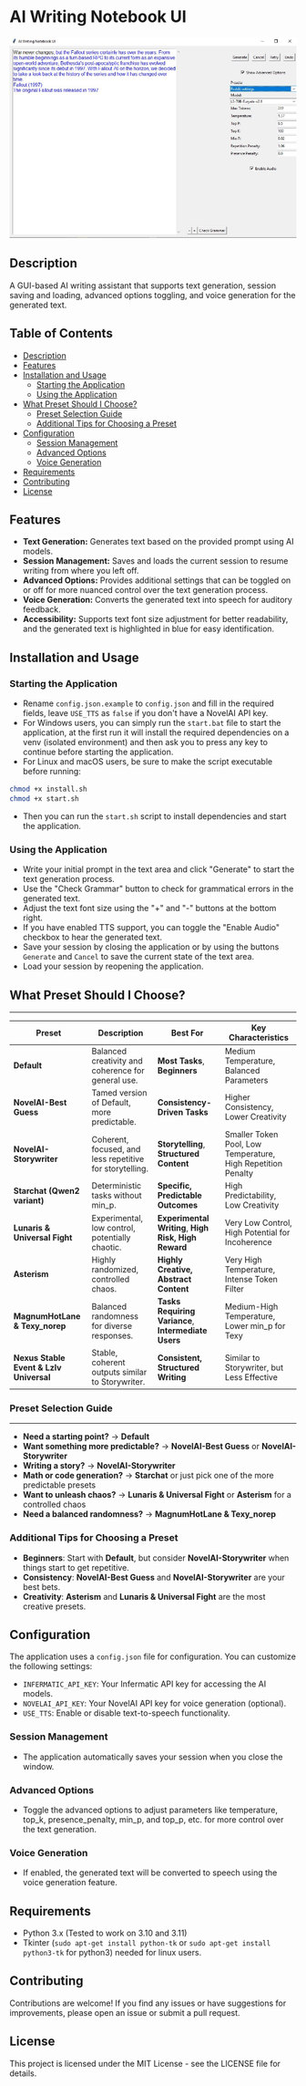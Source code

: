 # AI Writing Notebook UI

![AI Writing Notebook UI Screenshot](images/UI.JPG)

## Description
A GUI-based AI writing assistant that supports text generation, session saving and loading, advanced options toggling, and voice generation for the generated text.

## Table of Contents
- [Description](#description)
- [Features](#features)
- [Installation and Usage](#installation-and-usage)
  - [Starting the Application](#starting-the-application)
  - [Using the Application](#using-the-application)
- [What Preset Should I Choose?](#what-preset-should-i-choose)
    - [Preset Selection Guide](#preset-selection-guide)
    - [Additional Tips for Choosing a Preset](#additional-tips-for-choosing-a-preset)
- [Configuration](#configuration)
  - [Session Management](#session-management)
  - [Advanced Options](#advanced-options)
  - [Voice Generation](#voice-generation)
- [Requirements](#requirements)
- [Contributing](#contributing)
- [License](#license)


## Features
- **Text Generation:** Generates text based on the provided prompt using AI models.
- **Session Management:** Saves and loads the current session to resume writing from where you left off.
- **Advanced Options:** Provides additional settings that can be toggled on or off for more nuanced control over the text generation process.
- **Voice Generation:** Converts the generated text into speech for auditory feedback.
- **Accessibility:** Supports text font size adjustment for better readability, and the generated text is highlighted in blue for easy identification.

## Installation and Usage
### Starting the Application
- Rename `config.json.example` to `config.json` and fill in the required fields, leave `USE_TTS` as `false` if you don't have a NovelAI API key.
- For Windows users, you can simply run the `start.bat` file to start the application, at the first run it will install the required dependencies on a venv (isolated environment) and then ask you to press any key to continue before starting the application.
- For Linux and macOS users, be sure to make the script executable before running:
```bash
chmod +x install.sh
chmod +x start.sh
```
- Then you can run the `start.sh` script to install dependencies and start the application.

### Using the Application
- Write your initial prompt in the text area and click "Generate" to start the text generation process.
- Use the "Check Grammar" button to check for grammatical errors in the generated text.
- Adjust the text font size using the "+" and "-" buttons at the bottom right.
- If you have enabled TTS support, you can toggle the "Enable Audio" checkbox to hear the generated text.
- Save your session by closing the application or by using the buttons `Generate` and `Cancel` to save the current state of the text area.
- Load your session by reopening the application.

## **What Preset Should I Choose?**
------------------------------------
| **Preset** | **Description** | **Best For** | **Key Characteristics** |
| --- | --- | --- | --- |
| **Default** | Balanced creativity and coherence for general use. | **Most Tasks**, **Beginners** | Medium Temperature, Balanced Parameters |
| **NovelAI-Best Guess** | Tamed version of Default, more predictable. | **Consistency-Driven Tasks** | Higher Consistency, Lower Creativity |
| **NovelAI-Storywriter** | Coherent, focused, and less repetitive for storytelling. | **Storytelling**, **Structured Content** | Smaller Token Pool, Low Temperature, High Repetition Penalty |
| **Starchat (Qwen2 variant)** | Deterministic tasks without min_p. | **Specific, Predictable Outcomes** | High Predictability, Low Creativity |
| **Lunaris & Universal Fight** | Experimental, low control, potentially chaotic. | **Experimental Writing**, **High Risk, High Reward** | Very Low Control, High Potential for Incoherence |
| **Asterism** | Highly randomized, controlled chaos. | **Highly Creative, Abstract Content** | Very High Temperature, Intense Token Filter |
| **MagnumHotLane & Texy_norep** | Balanced randomness for diverse responses. | **Tasks Requiring Variance**, **Intermediate Users** | Medium-High Temperature, Lower min_p for Texy |
| **Nexus Stable Event & Lzlv Universal** | Stable, coherent outputs similar to Storywriter. | **Consistent, Structured Writing** | Similar to Storywriter, but Less Effective |

### **Preset Selection Guide**
-----------------------------

* **Need a starting point?** → **Default**
* **Want something more predictable?** → **NovelAI-Best Guess** or **NovelAI-Storywriter**
* **Writing a story?** → **NovelAI-Storywriter**
* **Math or code generation?** → **Starchat** or just pick one of the more predictable presets
* **Want to unleash chaos?** → **Lunaris & Universal Fight** or **Asterism** for a controlled chaos
* **Need a balanced randomness?** → **MagnumHotLane & Texy_norep**

### **Additional Tips for Choosing a Preset**

* **Beginners**: Start with **Default**, but consider **NovelAI-Storywriter** when things start to get repetitive.
* **Consistency**: **NovelAI-Best Guess** and **NovelAI-Storywriter** are your best bets.
* **Creativity**: **Asterism** and **Lunaris & Universal Fight** are the most creative presets.

## Configuration
The application uses a `config.json` file for configuration. You can customize the following settings:
- `INFERMATIC_API_KEY`: Your Infermatic API key for accessing the AI models.
- `NOVELAI_API_KEY`: Your NovelAI API key for voice generation (optional).
- `USE_TTS`: Enable or disable text-to-speech functionality.

### Session Management
- The application automatically saves your session when you close the window.

### Advanced Options
- Toggle the advanced options to adjust parameters like temperature, top_k, presence_penalty, min_p, and top_p, etc. for more control over the text generation.

### Voice Generation
- If enabled, the generated text will be converted to speech using the voice generation feature.

## Requirements
- Python 3.x (Tested to work on 3.10 and 3.11)
- Tkinter (`sudo apt-get install python-tk` or `sudo apt-get install python3-tk` for python3) needed for linux users.

## Contributing
Contributions are welcome! If you find any issues or have suggestions for improvements, please open an issue or submit a pull request.

## License
This project is licensed under the MIT License - see the LICENSE file for details.
